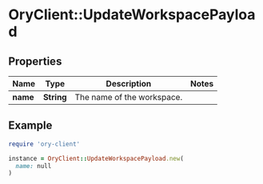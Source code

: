 # OryClient::UpdateWorkspacePayload

## Properties

| Name | Type | Description | Notes |
| ---- | ---- | ----------- | ----- |
| **name** | **String** | The name of the workspace. |  |

## Example

```ruby
require 'ory-client'

instance = OryClient::UpdateWorkspacePayload.new(
  name: null
)
```

